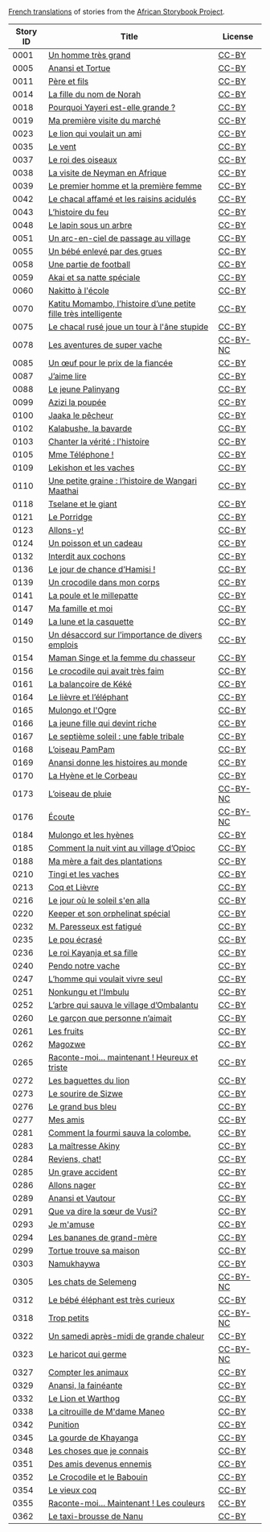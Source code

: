 [French translations](http://my.africanstorybook.org/language/french) of stories from the [African Storybook Project](http://my.africanstorybook.org).

Story ID | Title | License
-------- | ----- | -------
0001 | [Un homme très grand](http://my.africanstorybook.org/stories/un-homme-tr%C3%A8s-grand) | [CC-BY](https://creativecommons.org/licenses/by/4.0/)
0005 | [Anansi et Tortue](http://my.africanstorybook.org/stories/anansi-et-tortue) | [CC-BY](https://creativecommons.org/licenses/by/3.0/)
0011 | [Père et fils](http://my.africanstorybook.org/stories/p%C3%A8re-et-fils) | [CC-BY](https://creativecommons.org/licenses/by/4.0/)
0014 | [La fille du nom de Norah](http://my.africanstorybook.org/stories/la-fille-du-nom-de-norah) | [CC-BY](https://creativecommons.org/licenses/by/3.0/)
0018 | [Pourquoi Yayeri est-elle grande ?](http://my.africanstorybook.org/stories/pourquoi-yayeri-est-elle-grande) | [CC-BY](https://creativecommons.org/licenses/by/3.0/)
0019 | [Ma première visite du marché](http://my.africanstorybook.org/stories/ma-premi%C3%A8re-visite-du-march%C3%A9) | [CC-BY](https://creativecommons.org/licenses/by/3.0/)
0023 | [Le lion qui voulait un ami](http://my.africanstorybook.org/stories/le-lion-qui-voulait-un-ami-0) | [CC-BY](https://creativecommons.org/licenses/by/3.0/)
0035 | [Le vent](http://my.africanstorybook.org/stories/le-vent) | [CC-BY](https://creativecommons.org/licenses/by/4.0/)
0037 | [Le roi des oiseaux](http://my.africanstorybook.org/stories/le-roi-des-oiseaux) | [CC-BY](https://creativecommons.org/licenses/by/3.0/)
0038 | [La visite de Neyman en Afrique](http://my.africanstorybook.org/stories/la-visite-de-neyman-en-afrique-0) | [CC-BY](https://creativecommons.org/licenses/by/3.0/)
0039 | [Le premier homme et la première femme](http://my.africanstorybook.org/stories/le-premier-homme-et-la-premi%C3%A8re-femme) | [CC-BY](https://creativecommons.org/licenses/by/3.0/)
0042 | [Le chacal affamé et les raisins acidulés](http://my.africanstorybook.org/stories/le-chacal-affam%C3%A9-et-les-raisins-acidul%C3%A9s-0) | [CC-BY](https://creativecommons.org/licenses/by/3.0/)
0043 | [L’histoire du feu](http://my.africanstorybook.org/stories/l%E2%80%99histoire-du-feu) | [CC-BY](https://creativecommons.org/licenses/by/3.0/)
0048 | [Le lapin sous un arbre](http://my.africanstorybook.org/stories/le-lapin-sous-un-arbre) | [CC-BY](https://creativecommons.org/licenses/by/3.0/)
0051 | [Un arc-en-ciel de passage au village](http://my.africanstorybook.org/stories/un-arc-en-ciel-de-passage-au-village) | [CC-BY](https://creativecommons.org/licenses/by/4.0/)
0055 | [Un bébé enlevé par des grues](http://my.africanstorybook.org/stories/un-b%C3%A9b%C3%A9-enlev%C3%A9-par-des-grues) | [CC-BY](https://creativecommons.org/licenses/by/3.0/)
0058 | [Une partie de football](http://my.africanstorybook.org/stories/une-partie-de-football) | [CC-BY](https://creativecommons.org/licenses/by/3.0/)
0059 | [Akai et sa natte spéciale](http://my.africanstorybook.org/stories/akai-et-sa-natte-sp%C3%A9ciale) | [CC-BY](https://creativecommons.org/licenses/by/3.0/)
0060 | [Nakitto à l'école](http://my.africanstorybook.org/stories/nakitto-%C3%A0-l%C3%A9cole) | [CC-BY](https://creativecommons.org/licenses/by/4.0/)
0070 | [Katitu Momambo, l’histoire d’une petite fille très intelligente](http://my.africanstorybook.org/stories/katitu-momambo-l%E2%80%99histoire-d%E2%80%99une-petite-fille-tr%C3%A8s-intelligente) | [CC-BY](https://creativecommons.org/licenses/by/3.0/)
0075 | [Le chacal rusé joue un tour à l'âne stupide](http://my.africanstorybook.org/stories/le-chacal-rus%C3%A9-joue-un-tour-%C3%A0-l%C3%A2ne-stupide) | [CC-BY](https://creativecommons.org/licenses/by/3.0/)
0078 | [Les aventures de super vache](http://my.africanstorybook.org/stories/les-aventures-de-super-vache) | [CC-BY-NC](https://creativecommons.org/licenses/by-nc/3.0/)
0085 | [Un œuf pour le prix de la fiancée](http://my.africanstorybook.org/stories/un-%C5%93uf-pour-le-prix-de-la-fianc%C3%A9e) | [CC-BY](https://creativecommons.org/licenses/by/3.0/)
0087 | [J’aime lire](http://my.africanstorybook.org/stories/j%E2%80%99aime-lire) | [CC-BY](https://creativecommons.org/licenses/by/3.0/)
0088 | [Le jeune Palinyang](http://my.africanstorybook.org/stories/le-jeune-palinyang) | [CC-BY](https://creativecommons.org/licenses/by/3.0/)
0099 | [Azizi la poupée](http://my.africanstorybook.org/stories/azizi-la-poup%C3%A9e) | [CC-BY](https://creativecommons.org/licenses/by/3.0/)
0100 | [Jaaka le pêcheur](http://my.africanstorybook.org/stories/jaaka-le-p%C3%AAcheur) | [CC-BY](https://creativecommons.org/licenses/by/3.0/)
0102 | [Kalabushe, la bavarde](http://my.africanstorybook.org/stories/kalabushe-la-bavarde) | [CC-BY](https://creativecommons.org/licenses/by/3.0/)
0103 | [Chanter la vérité : l'histoire](http://my.africanstorybook.org/stories/chanter-la-v%C3%A9rit%C3%A9-lhistoire-de-miriam-makeba) | [CC-BY](https://creativecommons.org/licenses/by/3.0/)
0105 | [Mme Téléphone !](http://my.africanstorybook.org/stories/mme-t%C3%A9l%C3%A9phone) | [CC-BY](https://creativecommons.org/licenses/by/4.0/)
0109 | [Lekishon et les vaches](http://my.africanstorybook.org/stories/lekishon-et-les-vaches) | [CC-BY](https://creativecommons.org/licenses/by/4.0/)
0110 | [Une petite graine : l’histoire de Wangari Maathai](http://my.africanstorybook.org/stories/une-petite-graine-l%E2%80%99histoire-de-wangari-maathai) | [CC-BY](https://creativecommons.org/licenses/by/4.0/)
0118 | [Tselane et le giant](http://my.africanstorybook.org/stories/tselane-et-le-giant) | [CC-BY](https://creativecommons.org/licenses/by/3.0/)
0121 | [Le Porridge](http://my.africanstorybook.org/stories/le-porridge) | [CC-BY](https://creativecommons.org/licenses/by/3.0/)
0123 | [Allons-y!](http://my.africanstorybook.org/stories/allons-y) | [CC-BY](https://creativecommons.org/licenses/by/4.0/)
0124 | [Un poisson et un cadeau](http://my.africanstorybook.org/stories/un-poisson-et-un-cadeau-0) | [CC-BY](https://creativecommons.org/licenses/by/3.0/)
0132 | [Interdit aux cochons](http://my.africanstorybook.org/stories/interdit-aux-cochons) | [CC-BY](https://creativecommons.org/licenses/by/3.0/)
0136 | [Le jour de chance d’Hamisi !](http://my.africanstorybook.org/stories/le-jour-de-chance-d%E2%80%99hamisi) | [CC-BY](https://creativecommons.org/licenses/by/3.0/)
0139 | [Un crocodile dans mon corps](http://my.africanstorybook.org/stories/un-crocodile-dans-mon-corps) | [CC-BY](https://creativecommons.org/licenses/by/3.0/)
0141 | [La poule et le millepatte](http://my.africanstorybook.org/stories/la-poule-et-le-millepatte) | [CC-BY](https://creativecommons.org/licenses/by/4.0/)
0147 | [Ma famille et moi](http://my.africanstorybook.org/stories/ma-famille-et-moi) | [CC-BY](https://creativecommons.org/licenses/by/3.0/)
0149 | [La lune et la casquette](http://my.africanstorybook.org/stories/la-lune-et-la-casquette) | [CC-BY](https://creativecommons.org/licenses/by/3.0/)
0150 | [Un désaccord sur l’importance de divers emplois](http://my.africanstorybook.org/stories/un-d%C3%A9saccord-sur-l%E2%80%99importance-de-divers-emplois) | [CC-BY](https://creativecommons.org/licenses/by/4.0/)
0154 | [Maman Singe et la femme du chasseur](http://my.africanstorybook.org/stories/maman-singe-et-la-femme-du-chasseur) | [CC-BY](https://creativecommons.org/licenses/by/3.0/)
0156 | [Le crocodile qui avait très faim](http://my.africanstorybook.org/stories/le-crocodile-qui-avait-tr%C3%A8s-faim) | [CC-BY](https://creativecommons.org/licenses/by/3.0/)
0161 | [La balançoire de Kéké](http://my.africanstorybook.org/stories/la-balan%C3%A7oire-de-k%C3%A9k%C3%A9) | [CC-BY](https://creativecommons.org/licenses/by/3.0/)
0164 | [Le lièvre et l’éléphant](http://my.africanstorybook.org/stories/le-li%C3%A8vre-et-l%E2%80%99%C3%A9l%C3%A9phant-0) | [CC-BY](https://creativecommons.org/licenses/by/3.0/)
0165 | [Mulongo et l'Ogre](http://my.africanstorybook.org/stories/mulongo-et-logre) | [CC-BY](https://creativecommons.org/licenses/by/4.0/)
0166 | [La jeune fille qui devint riche](http://my.africanstorybook.org/stories/la-jeune-fille-qui-devint-riche) | [CC-BY](https://creativecommons.org/licenses/by/3.0/)
0167 | [Le septième soleil : une fable tribale](http://my.africanstorybook.org/stories/le-septi%C3%A8me-soleil-une-fable-tribale-d%E2%80%99odisha-en-inde) | [CC-BY](https://creativecommons.org/licenses/by/3.0/)
0168 | [L’oiseau PamPam](http://my.africanstorybook.org/stories/l%E2%80%99oiseau-pam-pam) | [CC-BY](https://creativecommons.org/licenses/by/3.0/)
0169 | [Anansi donne les histoires au monde](http://my.africanstorybook.org/stories/anansi-donne-les-histoires-au-monde) | [CC-BY](https://creativecommons.org/licenses/by/3.0/)
0170 | [La Hyène et le Corbeau](http://my.africanstorybook.org/stories/la-hy%C3%A8ne-et-le-corbeau) | [CC-BY](https://creativecommons.org/licenses/by/3.0/)
0173 | [L’oiseau de pluie](http://my.africanstorybook.org/stories/l%E2%80%99oiseau-de-pluie) | [CC-BY-NC](https://creativecommons.org/licenses/by-nc/3.0/)
0176 | [Écoute](http://my.africanstorybook.org/stories/%C3%A9coute) | [CC-BY-NC](https://creativecommons.org/licenses/by-nc/3.0/)
0184 | [Mulongo et les hyènes](http://my.africanstorybook.org/stories/mulongo-et-les-hy%C3%A8nes) | [CC-BY](https://creativecommons.org/licenses/by/3.0/)
0185 | [Comment la nuit vint au village d’Opioc](http://my.africanstorybook.org/stories/comment-la-nuit-vint-au-village-d%E2%80%99opioc) | [CC-BY](https://creativecommons.org/licenses/by/3.0/)
0188 | [Ma mère a fait des plantations](http://my.africanstorybook.org/stories/ma-m%C3%A8re-fait-des-plantations-0) | [CC-BY](https://creativecommons.org/licenses/by/3.0/)
0210 | [Tingi et les vaches](http://my.africanstorybook.org/stories/tingi-et-les-vaches-0) | [CC-BY](https://creativecommons.org/licenses/by/3.0/)
0213 | [Coq et Lièvre](http://my.africanstorybook.org/stories/coq-et-li%C3%A8vre) | [CC-BY](https://creativecommons.org/licenses/by/4.0/)
0216 | [Le jour où le soleil s'en alla](http://my.africanstorybook.org/stories/le-jour-o%C3%B9-le-soleil-sen-alla) | [CC-BY](https://creativecommons.org/licenses/by/4.0/)
0220 | [Keeper et son orphelinat spécial](http://my.africanstorybook.org/stories/keeper-et-son-orphelinat-sp%C3%A9cial) | [CC-BY](https://creativecommons.org/licenses/by/4.0/)
0232 | [M. Paresseux est fatigué](http://my.africanstorybook.org/stories/m-paresseux-est-fatigu%C3%A9) | [CC-BY](https://creativecommons.org/licenses/by/3.0/)
0235 | [Le pou écrasé](http://my.africanstorybook.org/stories/le-pou-%C3%A9cras%C3%A9) | [CC-BY](https://creativecommons.org/licenses/by/3.0/)
0236 | [Le roi Kayanja et sa fille](http://my.africanstorybook.org/stories/le-roi-kayanja-et-sa-fille) | [CC-BY](https://creativecommons.org/licenses/by/3.0/)
0240 | [Pendo notre vache](http://my.africanstorybook.org/stories/pendo-notre-vache) | [CC-BY](https://creativecommons.org/licenses/by/3.0/)
0247 | [L’homme qui voulait vivre seul](http://my.africanstorybook.org/stories/l%E2%80%99homme-qui-voulait-vivre-seul) | [CC-BY](https://creativecommons.org/licenses/by/3.0/)
0251 | [Nonkungu et l'Imbulu](http://my.africanstorybook.org/stories/nonkungu-et-limbulu) | [CC-BY](https://creativecommons.org/licenses/by/3.0/)
0252 | [L’arbre qui sauva le village d’Ombalantu](http://my.africanstorybook.org/stories/l%E2%80%99arbre-qui-sauva-le-village-d%E2%80%99ombalantu-0) | [CC-BY](https://creativecommons.org/licenses/by/3.0/)
0260 | [Le garçon que personne n’aimait](http://my.africanstorybook.org/stories/le-gar%C3%A7on-que-personne-n%E2%80%99aimait) | [CC-BY](https://creativecommons.org/licenses/by/3.0/)
0261 | [Les fruits](http://my.africanstorybook.org/stories/les-fruits) | [CC-BY](https://creativecommons.org/licenses/by/3.0/)
0262 | [Magozwe](http://my.africanstorybook.org/stories/magozwe-2) | [CC-BY](https://creativecommons.org/licenses/by/4.0/)
0265 | [Raconte-moi… maintenant ! Heureux et triste](http://my.africanstorybook.org/stories/raconte-moi-%E2%80%A6-maintenant-heureux-et-triste) | [CC-BY](https://creativecommons.org/licenses/by/3.0/)
0272 | [Les baguettes du lion](http://my.africanstorybook.org/stories/les-baguettes-du-lion) | [CC-BY](https://creativecommons.org/licenses/by/3.0/)
0273 | [Le sourire de Sizwe](http://my.africanstorybook.org/stories/le-sourire-de-sizwe) | [CC-BY](https://creativecommons.org/licenses/by/3.0/)
0276 | [Le grand bus bleu](http://my.africanstorybook.org/stories/le-grand-bus-bleu) | [CC-BY](https://creativecommons.org/licenses/by/4.0/)
0277 | [Mes amis](http://my.africanstorybook.org/stories/mes-amis) | [CC-BY](https://creativecommons.org/licenses/by/3.0/)
0281 | [Comment la fourmi sauva la colombe.](http://my.africanstorybook.org/stories/comment-la-fourmi-sauva-la-colombe) | [CC-BY](https://creativecommons.org/licenses/by/3.0/)
0283 | [La maîtresse Akiny](http://my.africanstorybook.org/stories/la-ma%C3%AEtresse-akiny) | [CC-BY](https://creativecommons.org/licenses/by/3.0/)
0284 | [Reviens, chat!](http://my.africanstorybook.org/stories/reviens-chat) | [CC-BY](https://creativecommons.org/licenses/by/3.0/)
0285 | [Un grave accident](http://my.africanstorybook.org/stories/un-grave-accident) | [CC-BY](https://creativecommons.org/licenses/by/3.0/)
0286 | [Allons nager](http://my.africanstorybook.org/stories/allons-nager) | [CC-BY](https://creativecommons.org/licenses/by/3.0/)
0289 | [Anansi et Vautour](http://my.africanstorybook.org/stories/anansi-et-vautour) | [CC-BY](https://creativecommons.org/licenses/by/3.0/)
0291 | [Que va dire la sœur de Vusi?](http://my.africanstorybook.org/stories/que-va-dire-la-s%C5%93ur-de-vusi) | [CC-BY](https://creativecommons.org/licenses/by/3.0/)
0293 | [Je m'amuse](http://my.africanstorybook.org/stories/je-mamuse-i-enjoy) | [CC-BY](https://creativecommons.org/licenses/by/3.0/)
0294 | [Les bananes de grand-mère](http://my.africanstorybook.org/stories/les-bananes-de-grand-m%C3%A8re) | [CC-BY](https://creativecommons.org/licenses/by/3.0/)
0299 | [Tortue trouve sa maison](http://my.africanstorybook.org/stories/tortue-trouve-sa-maison-0) | [CC-BY](https://creativecommons.org/licenses/by/3.0/)
0303 | [Namukhaywa](http://my.africanstorybook.org/stories/namukhaywa-4) | [CC-BY](https://creativecommons.org/licenses/by/3.0/)
0305 | [Les chats de Selemeng](http://my.africanstorybook.org/stories/les-chats-de-selemeng) | [CC-BY-NC](https://creativecommons.org/licenses/by-nc/4.0/)
0312 | [Le bébé éléphant est très curieux](http://my.africanstorybook.org/stories/le-b%C3%A9b%C3%A9-%C3%A9l%C3%A9phant-est-tr%C3%A8s-curieux) | [CC-BY](https://creativecommons.org/licenses/by/3.0/)
0318 | [Trop petits](http://my.africanstorybook.org/stories/trop-petits) | [CC-BY-NC](https://creativecommons.org/licenses/by-nc/3.0/)
0322 | [Un samedi après-midi de grande chaleur](http://my.africanstorybook.org/stories/un-samedi-apr%C3%A8s-midi-de-grande-chaleur) | [CC-BY](https://creativecommons.org/licenses/by/3.0/)
0323 | [Le haricot qui germe](http://my.africanstorybook.org/stories/le-haricot-qui-germe) | [CC-BY-NC](https://creativecommons.org/licenses/by-nc/3.0/)
0327 | [Compter les animaux](http://my.africanstorybook.org/stories/compter-les-animaux-0) | [CC-BY](https://creativecommons.org/licenses/by/3.0/)
0329 | [Anansi, la fainéante](http://my.africanstorybook.org/stories/anansi-la-fain%C3%A9ante) | [CC-BY](https://creativecommons.org/licenses/by/3.0/)
0332 | [Le Lion et Warthog](http://my.africanstorybook.org/stories/le-lion-et-warthog-0) | [CC-BY](https://creativecommons.org/licenses/by/3.0/)
0338 | [La citrouille de M'dame Maneo](http://my.africanstorybook.org/stories/la-citrouille-de-mdame-maneo) | [CC-BY](https://creativecommons.org/licenses/by/4.0/)
0342 | [Punition](http://my.africanstorybook.org/stories/punition) | [CC-BY](https://creativecommons.org/licenses/by/3.0/)
0345 | [La gourde de Khayanga](http://my.africanstorybook.org/stories/la-gourde-de-khayanga) | [CC-BY](https://creativecommons.org/licenses/by/3.0/)
0348 | [Les choses que je connais](http://my.africanstorybook.org/stories/les-choses-que-je-connais-0) | [CC-BY](https://creativecommons.org/licenses/by/3.0/)
0351 | [Des amis devenus ennemis](http://my.africanstorybook.org/stories/des-amis-devenus-ennemis) | [CC-BY](https://creativecommons.org/licenses/by/4.0/)
0352 | [Le Crocodile et le Babouin](http://my.africanstorybook.org/stories/le-crocodile-et-le-babouin) | [CC-BY](https://creativecommons.org/licenses/by/3.0/)
0354 | [Le vieux coq](http://my.africanstorybook.org/stories/le-vieux-coq) | [CC-BY](https://creativecommons.org/licenses/by/3.0/)
0355 | [Raconte-moi… Maintenant ! Les couleurs](http://my.africanstorybook.org/stories/raconte-moi%E2%80%A6-maintenant-les-couleurs) | [CC-BY](https://creativecommons.org/licenses/by/3.0/)
0362 | [Le taxi-brousse de Nanu](http://my.africanstorybook.org/stories/le-taxi-brousse-de-nanu) | [CC-BY](https://creativecommons.org/licenses/by/3.0/)
